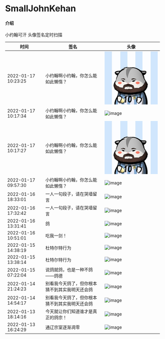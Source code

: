 # SmallJohnKehan

#### 介绍
小约翰可汗 头像签名定时扫描

| 时间                | 签名             |                        头像                                  |
| ------------------- | ---------------- | ------------------------------------------------------------ |
| 2022-01-17 10:23:25 | 小约翰啊小约翰，你怎么能如此懒惰？ | ![image](https://raw.githubusercontent.com/nvyougakki/SmallJohnKehan/main/imgs/e11c4204bd1b5561eaa1bac185bb4c7a90f1669c.jpg) |
| 2022-01-17 10:17:34 | 小约翰啊小约翰，你怎么能如此懒惰？ | ![image](http://i0.hdslb.com/bfs/face/e11c4204bd1b5561eaa1bac185bb4c7a90f1669c.jpg) |
| 2022-01-17 10:17:27 | 小约翰啊小约翰，你怎么能如此懒惰？ | ![image](https://raw.githubusercontent.com/nvyougakki/SmallJohnKehan/main/imgs/e11c4204bd1b5561eaa1bac185bb4c7a90f1669c.jpg) |
| 2022-01-17 09:57:30 | 小约翰啊小约翰，你怎么能如此懒惰？ | ![image](http://i0.hdslb.com/bfs/face/e11c4204bd1b5561eaa1bac185bb4c7a90f1669c.jpg) |
| 2022-01-16 18:33:01 | 一人一句段子，请在哭墙留言 | ![image](http://i0.hdslb.com/bfs/face/e11c4204bd1b5561eaa1bac185bb4c7a90f1669c.jpg) |
| 2022-01-16 17:32:42 | 一人一句段子，请在哭墙留言 | ![image](http://i0.hdslb.com/bfs/face/63466ade3ba37cf7926c2fdf25e3701218924b64.jpg) |
| 2022-01-16 13:31:41 | 鸽 | ![image](http://i0.hdslb.com/bfs/face/63466ade3ba37cf7926c2fdf25e3701218924b64.jpg) |
| 2022-01-16 10:51:01 | 吃我一剑！ | ![image](http://i0.hdslb.com/bfs/face/63466ade3ba37cf7926c2fdf25e3701218924b64.jpg) |
| 2022-01-15 14:38:19 | 杜特尔特行为 | ![image](http://i0.hdslb.com/bfs/face/63466ade3ba37cf7926c2fdf25e3701218924b64.jpg) |
| 2022-01-15 13:38:14 | 杜特尔特行为 | ![image](http://i0.hdslb.com/bfs/face/7a3168f2b8651f4880ee778c541bc0ec931618a7.jpg) |
| 2022-01-15 07:22:04 | 说鸽就鸽，也是一种不鸽——鸽德 | ![image](http://i0.hdslb.com/bfs/face/e9d023c72bc52ccc20091aaba4ebb2a996706833.jpg) |
| 2022-01-14 21:24:23 | 别看我今天鸽了，但你根本猜不到其实我明天还会鸽 | ![image](http://i0.hdslb.com/bfs/face/e9d023c72bc52ccc20091aaba4ebb2a996706833.jpg) |
| 2022-01-14 14:54:17 | 别看我今天鸽了，但你根本猜不到其实我明天还会鸽 | ![image](http://i0.hdslb.com/bfs/face/6183548a51b75d4bde9c4de3196ce02b6d8fdd22.jpg) |
| 2022-01-13 18:14:16 | 今天就让你们知道谁才是真正的鸽宗！ | ![image](http://i0.hdslb.com/bfs/face/6183548a51b75d4bde9c4de3196ce02b6d8fdd22.jpg) |
| 2022-01-13 16:24:29 | 通辽宗室逐渐凋零 | ![image](http://i0.hdslb.com/bfs/face/cb024a203b2bb76f50990d10778a8ca2682e74e5.jpg) |

